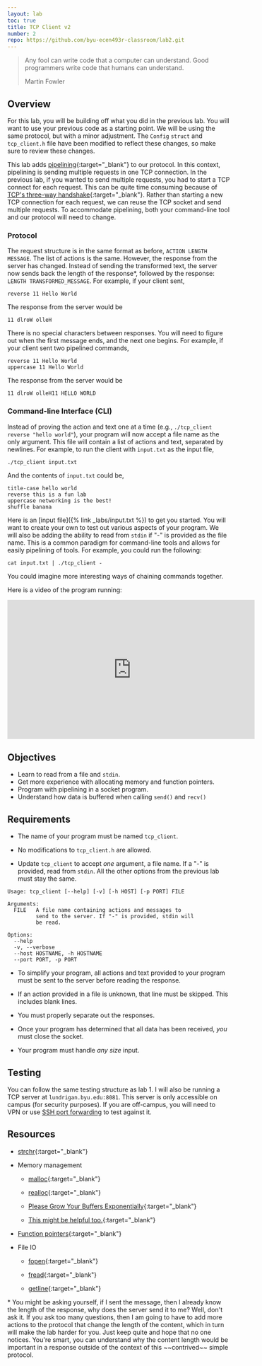 ```yaml
---
layout: lab
toc: true
title: TCP Client v2
number: 2
repo: https://github.com/byu-ecen493r-classroom/lab2.git
---
```


> Any fool can write code that a computer can understand. Good programmers write code that humans can understand.
> 
> Martin Fowler

## Overview
For this lab, you will be building off what you did in the previous lab. You will want to use your previous code as a starting point. We will be using the same protocol, but with a minor adjustment. The `Config` `struct` and `tcp_client.h` file have been modified to reflect these changes, so make sure to review these changes.

This lab adds [pipelining](https://en.wikipedia.org/wiki/Pipeline_(computing)){:target="_blank"} to our protocol. In this context, pipelining is sending multiple requests in one TCP connection. In the previous lab, if you wanted to send multiple requests, you had to start a TCP connect for each request. This can be quite time consuming because of [TCP's three-way handshake](https://en.wikipedia.org/wiki/Transmission_Control_Protocol#Connection_establishment){:target="_blank"}. Rather than starting a new TCP connection for each request, we can reuse the TCP socket and send multiple requests. To accommodate pipelining, both your command-line tool and our protocol will need to change. 

### Protocol

The request structure is in the same format as before, `ACTION LENGTH MESSAGE`. The list of actions is the same. However, the response from the server has changed. Instead of sending the transformed text, the server now sends back the length of the response*, followed by the response: `LENGTH TRANSFORMED_MESSAGE`. For example, if your client sent,

```
reverse 11 Hello World
```

The response from the server would be

```
11 dlroW olleH
```

There is no special characters between responses. You will need to figure out when the first message ends, and the next one begins. For example, if your client sent two pipelined commands,

```
reverse 11 Hello World
uppercase 11 Hello World
```

The response from the server would be

```
11 dlroW olleH11 HELLO WORLD
```


### Command-line Interface (CLI)

Instead of proving the action and text one at a time (e.g., `./tcp_client reverse "hello world"`), your program will now accept a file name as the only argument. This file will contain a list of actions and text, separated by newlines. For example, to run the client with `input.txt` as the input file,

```
./tcp_client input.txt
```

And the contents of `input.txt` could be,

```
title-case hello world
reverse this is a fun lab
uppercase networking is the best!
shuffle banana
```

Here is an [input file]({% link _labs/input.txt %}) to get you started. You will want to create your own to test out various aspects of your program. We will also be adding the ability to read from `stdin` if "-" is provided as the file name. This is a common paradigm for command-line tools and allows for easily pipelining of tools. For example, you could run the following:

```
cat input.txt | ./tcp_client -
```

You could imagine more interesting ways of chaining commands together. 

Here is a video of the program running:

<iframe width="560" height="315" src="https://www.youtube-nocookie.com/embed/V_jFzM07lio" frameborder="0" allow="accelerometer; autoplay; encrypted-media; gyroscope; picture-in-picture" allowfullscreen></iframe>


## Objectives

- Learn to read from a file and `stdin`.
- Get more experience with allocating memory and function pointers.
- Program with pipelining in a socket program.
- Understand how data is buffered when calling `send()` and `recv()`


## Requirements

- The name of your program must be named `tcp_client`.

- No modifications to `tcp_client.h` are allowed.

- Update `tcp_client` to accept *one* argument, a file name. If a "-" is provided, read from `stdin`. All the other options from the previous lab must stay the same.

```
Usage: tcp_client [--help] [-v] [-h HOST] [-p PORT] FILE

Arguments:
  FILE   A file name containing actions and messages to
         send to the server. If "-" is provided, stdin will
         be read.

Options:
  --help
  -v, --verbose
  --host HOSTNAME, -h HOSTNAME
  --port PORT, -p PORT
```

- To simplify your program, all actions and text provided to your program must be sent to the server before reading the response.

- If an action provided in a file is unknown, that line must be skipped. This includes blank lines.

- You must properly separate out the responses.

- Once your program has determined that all data has been received, *you* must close the socket.

- Your program must handle *any size* input.

## Testing

You can follow the same testing structure as lab 1. I will also be running a TCP server at `lundrigan.byu.edu:8081`. This server is only accessible on campus (for security purposes). If you are off-campus, you will need to VPN or use [SSH port forwarding](https://help.ubuntu.com/community/SSH/OpenSSH/PortForwarding) to test against it.


## Resources

- [strchr](http://www.cplusplus.com/reference/cstring/strchr/){:target="_blank"}

- Memory management
    - [malloc](https://en.cppreference.com/w/c/memory/malloc){:target="_blank"}

    - [realloc](https://en.cppreference.com/w/c/memory/realloc){:target="_blank"}

    - [Please Grow Your Buffers Exponentially](https://blog.mozilla.org/nnethercote/2014/11/04/please-grow-your-buffers-exponentially/){:target="_blank"}

    - [This might be helpful too.](https://stackoverflow.com/questions/15409453/pointer-being-reallocd-was-not-allocated){:target="_blank"}

- [Function pointers](https://www.learn-c.org/en/Function_Pointers){:target="_blank"}

- File IO
    - [fopen](http://www.cplusplus.com/reference/cstdio/fopen/){:target="_blank"}

    - [fread](http://www.cplusplus.com/reference/cstdio/fread/){:target="_blank"}

    - [getline](https://linux.die.net/man/3/getline){:target="_blank"}


<p class="almost-hide" markdown="1">* <span>You might be asking yourself, if I sent the message, then I already know the length of the response, why does the server send it to me? Well, don't ask it. If you ask too many questions, then I am going to have to add more actions to the protocol that change the length of the content, which in turn will make the lab harder for you. Just keep quite and hope that no one notices. You're smart, you can understand why the content length would be important in a response outside of the context of this ~~contrived~~ simple protocol.</span></p>
